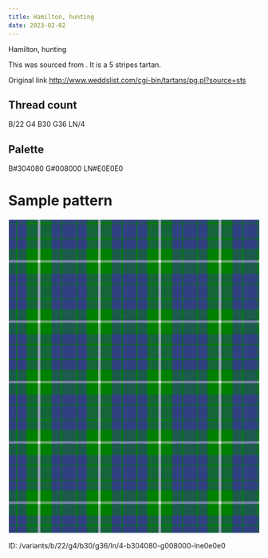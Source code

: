 ```yaml
---
title: Hamilton, hunting
date: 2023-02-02
---
```

Hamilton, hunting

This was sourced from <no value>.  It is a 5 stripes tartan.

Original link http://www.weddslist.com/cgi-bin/tartans/pg.pl?source=sts

## Thread count
B/22 G4 B30 G36 LN/4

## Palette
B#304080 G#008000 LN#E0E0E0

# Sample pattern

![Tartan detail](tartan.png "B/22 G4 B30 G36 LN/4 tartan")

ID: /variants/b/22/g4/b30/g36/ln/4-b304080-g008000-lne0e0e0